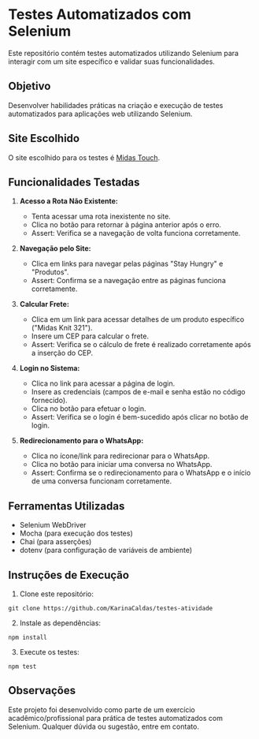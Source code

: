 # Testes Automatizados com Selenium

Este repositório contém testes automatizados utilizando Selenium para interagir com um site específico e validar suas funcionalidades.

## Objetivo

Desenvolver habilidades práticas na criação e execução de testes automatizados para aplicações web utilizando Selenium.

## Site Escolhido

O site escolhido para os testes é [Midas Touch](https://www.midastouch.com.br).

## Funcionalidades Testadas

1. **Acesso a Rota Não Existente:**
   - Tenta acessar uma rota inexistente no site.
   - Clica no botão para retornar à página anterior após o erro.
   - Assert: Verifica se a navegação de volta funciona corretamente.

2. **Navegação pelo Site:**
   - Clica em links para navegar pelas páginas "Stay Hungry" e "Produtos".
   - Assert: Confirma se a navegação entre as páginas funciona corretamente.

3. **Calcular Frete:**
   - Clica em um link para acessar detalhes de um produto específico ("Midas Knit 321").
   - Insere um CEP para calcular o frete.
   - Assert: Verifica se o cálculo de frete é realizado corretamente após a inserção do CEP.

4. **Login no Sistema:**
   - Clica no link para acessar a página de login.
   - Insere as credenciais (campos de e-mail e senha estão no código fornecido).
   - Clica no botão para efetuar o login.
   - Assert: Verifica se o login é bem-sucedido após clicar no botão de login.

5. **Redirecionamento para o WhatsApp:**
   - Clica no ícone/link para redirecionar para o WhatsApp.
   - Clica no botão para iniciar uma conversa no WhatsApp.
   - Assert: Confirma se o redirecionamento para o WhatsApp e o início de uma conversa funcionam corretamente.

## Ferramentas Utilizadas

- Selenium WebDriver
- Mocha (para execução dos testes)
- Chai (para asserções)
- dotenv (para configuração de variáveis de ambiente)

## Instruções de Execução

1. Clone este repositório: 
```
git clone https://github.com/KarinaCaldas/testes-atividade
```
2. Instale as dependências:
```
npm install
```
3. Execute os testes:
```
npm test
```

## Observações

Este projeto foi desenvolvido como parte de um exercício acadêmico/profissional para prática de testes automatizados com Selenium. Qualquer dúvida ou sugestão, entre em contato.
